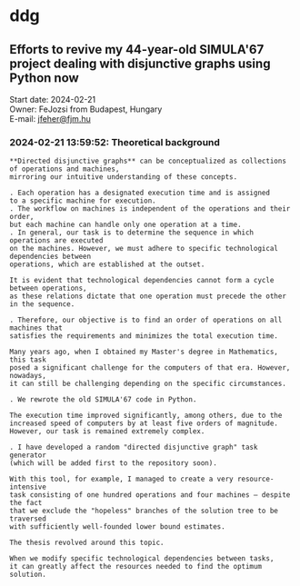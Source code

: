 # ddg
## Efforts to revive my 44-year-old SIMULA'67 project dealing with disjunctive graphs using Python now

Start date: 2024-02-21  
Owner: FeJozsi from Budapest, Hungary  
E-mail: jfeher@fjm.hu  

### 2024-02-21 13:59:52: Theoretical background
    **Directed disjunctive graphs** can be conceptualized as collections of operations and machines,
    mirroring our intuitive understanding of these concepts.

    . Each operation has a designated execution time and is assigned
    to a specific machine for execution.
    . The workflow on machines is independent of the operations and their order,
    but each machine can handle only one operation at a time.
    . In general, our task is to determine the sequence in which operations are executed
    on the machines. However, we must adhere to specific technological dependencies between
    operations, which are established at the outset.

    It is evident that technological dependencies cannot form a cycle between operations,
    as these relations dictate that one operation must precede the other in the sequence.

    . Therefore, our objective is to find an order of operations on all machines that
    satisfies the requirements and minimizes the total execution time.
    
    Many years ago, when I obtained my Master's degree in Mathematics, this task
    posed a significant challenge for the computers of that era. However, nowadays,
    it can still be challenging depending on the specific circumstances.

    . We rewrote the old SIMULA'67 code in Python.
    
    The execution time improved significantly, among others, due to the
    increased speed of computers by at least five orders of magnitude.
    However, our task is remained extremely complex.
    
    . I have developed a random "directed disjunctive graph" task generator
    (which will be added first to the repository soon).
    
    With this tool, for example, I managed to create a very resource-intensive
    task consisting of one hundred operations and four machines – despite the fact
    that we exclude the "hopeless" branches of the solution tree to be traversed
    with sufficiently well-founded lower bound estimates.
    
    The thesis revolved around this topic.

    When we modify specific technological dependencies between tasks,
    it can greatly affect the resources needed to find the optimum solution.
